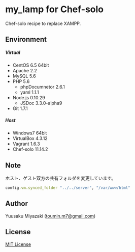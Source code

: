 # my_lamp for Chef-solo
Chef-solo recipe to replace XAMPP.

## Environment
##### Virtual
- CentOS 6.5 64bit
- Apache 2.2
- MySQL 5.6
- PHP 5.6
  - phpDocumnetor 2.6.1
  - yaml 1.1.1
- Node.js 0.10.29
  - JSDoc 3.3.0-alpha9
- Git 1.7.1

##### Host
- Windows7 64bit
- VirtualBox 4.3.12
- Vagrant 1.6.3
- Chef-solo 11.14.2

## Note
ホスト、ゲスト双方の共有フォルダを変更しています。
```ruby
config.vm.synced_folder "../../server", "/var/www/html"
```

## Author
Yuusaku Miyazaki (toumin.m7@gmail.com)

## License
[MIT License](http://www.opensource.org/licenses/mit-license.php)